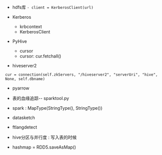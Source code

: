 - hdfs库
    `- client = KerberosClient(url)`
- Kerberos
    - krbcontext
    - KerberosClient

- PyHive
    - cursor
    - cursor: cur.fetchall()
- hiveserver2

`cur = connection(self.zkServers, "/hiveserver2", "serverUri", "hive", None, self.dbname)
`



- pyarrow








- 表的血缘追踪-- sparktool.py

- spark :  MapType(StringType(), StringType())



- datasketch



- ftlangdetect

- hive分区与并行度 : 写入表的时候





- hashmap = RDD5.saveAsMap()


